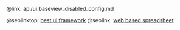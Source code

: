 @link: api/ui.baseview_disabled_config.md

@seolinktop: [best ui framework](https://webix.com)
@seolink: [web based spreadsheet](https://webix.com/spreadsheet/)